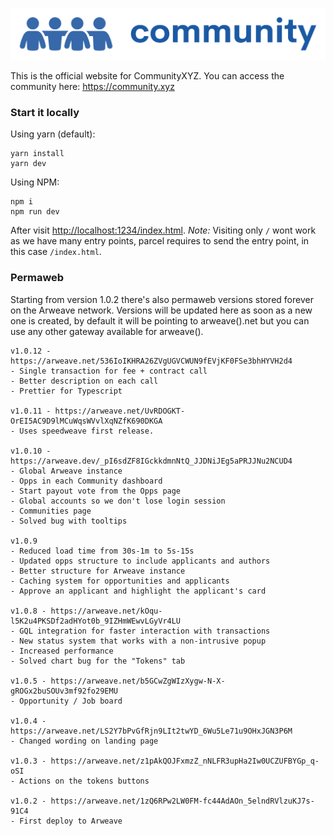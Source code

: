 ![Community](https://raw.githubusercontent.com/CommunityXYZ/website/master/src/assets/images/logo.svg)

This is the official website for CommunityXYZ.
You can access the community here: https://community.xyz

### Start it locally
Using yarn (default):
```
yarn install
yarn dev
```

Using NPM:
```
npm i
npm run dev
```
After visit [http://localhost:1234/index.html](http://localhost:1234/index.html).
*Note:* Visiting only `/` wont work as we have many entry points, parcel requires to send the entry point, in this case `/index.html`.


### Permaweb
Starting from version 1.0.2 there's also permaweb versions stored forever on the Arweave network.
Versions will be updated here as soon as a new one is created, by default it will be pointing to arweave().net but you can use any other gateway available for arweave().

```
v1.0.12 - https://arweave.net/536IoIKHRA26ZVgUGVCWUN9fEVjKF0FSe3bhHYVH2d4
- Single transaction for fee + contract call
- Better description on each call
- Prettier for Typescript

v1.0.11 - https://arweave.net/UvRDOGKT-OrEI5AC9D9lMCuWqsWVvlXqNZfK690DKGA
- Uses speedweave first release.

v1.0.10 - https://arweave.dev/_pI6sdZF8IGckkdmnNtQ_JJDNiJEg5aPRJJNu2NCUD4
- Global Arweave instance
- Opps in each Community dashboard
- Start payout vote from the Opps page
- Global accounts so we don't lose login session
- Communities page
- Solved bug with tooltips

v1.0.9
- Reduced load time from 30s-1m to 5s-15s
- Updated opps structure to include applicants and authors
- Better structure for Arweave instance
- Caching system for opportunities and applicants
- Approve an applicant and highlight the applicant's card

v1.0.8 - https://arweave.net/kOqu-l5K2u4PKSDf2adHYot0b_9IZHmWEwvLGyVr4LU
- GQL integration for faster interaction with transactions
- New status system that works with a non-intrusive popup
- Increased performance
- Solved chart bug for the "Tokens" tab 

v1.0.5 - https://arweave.net/b5GCwZgWIzXygw-N-X-gROGx2buSOUv3mf92fo29EMU
- Opportunity / Job board

v1.0.4 - https://arweave.net/LS2Y7bPvGfRjn9LIt2twYD_6Wu5Le71u9OHxJGN3P6M
- Changed wording on landing page

v1.0.3 - https://arweave.net/z1pAkQOJFxmzZ_nNLFR3upHa2Iw0UCZUFBYGp_q-oSI
- Actions on the tokens buttons

v1.0.2 - https://arweave.net/1zQ6RPw2LW0FM-fc44AdAOn_5elndRVlzuKJ7s-91C4
- First deploy to Arweave
```